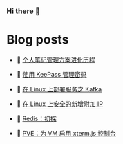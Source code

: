 ### Hi there 👋

# Blog posts
<!-- BLOG-POST-LIST:START -->
- 🥳 [个人笔记管理方案进化历程](https://blog.oopsky.top/post/28d1aacb/) 

- 🦆 [使用 KeePass 管理密码](https://blog.oopsky.top/post/ed83a9f6/) 

- 🎉 [在 Linux 上部署服务之 Kafka](https://blog.oopsky.top/post/85d5b333/) 

- 🤠 [在 Linux 上安全的新增附加 IP](https://blog.oopsky.top/post/f6fb5806/) 

- 👺 [Redis：初探](https://blog.oopsky.top/post/8e5de943/) 

- 🥰 [PVE：为 VM 启用 xterm.js 控制台](https://blog.oopsky.top/post/e393644d/) 
<!-- BLOG-POST-LIST:END -->

<!--
<div>
<img  src="https://github-readme-stats.vercel.app/api?username=waleslau&show_icons=true&theme=tokyo&icon_color=6392DF" style="    border-radius: 5px; filter: drop-shadow(2px 2px 3px dark) !important; height: 150px; margin: 10px;">
<img src="https://github-readme-stats.vercel.app/api/top-langs/?username=waleslau&layout=compact&theme=tokyo" style="border-radius: 5px; filter: drop-shadow(2px 2px 3px dark) !important; height: 150px; margin-left: 10px;">
</div>
-->

<!--
**waleslau/waleslau** is a ✨ _special_ ✨ repository because its `README.md` (this file) appears on your GitHub profile.

Here are some ideas to get you started:

- 🔭 I’m currently working on ...
- 🌱 I’m currently learning ...
- 👯 I’m looking to collaborate on ...
- 🤔 I’m looking for help with ...
- 💬 Ask me about ...
- 📫 How to reach me: ...
- 😄 Pronouns: ...
- ⚡ Fun fact: ...
-->
